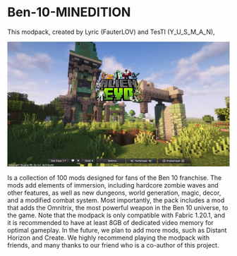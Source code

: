 # Ben-10-MINEDITION

This modpack, created by Lyric (FauterLOV) and TesTI (Y_U_S_M_A_N), 

![alt text](https://github.com/Yusman00/Ben-10-MINEDITION/blob/main/IMG_20251017_185618_578.jpg)

Is a collection of 100 mods designed for fans of the Ben 10 franchise. The mods add elements of immersion, including hardcore zombie waves and other features, as well as new dungeons, world generation, magic, decor, and a modified combat system. Most importantly, the pack includes a mod that adds the Omnitrix, the most powerful weapon in the Ben 10 universe, to the game. Note that the modpack is only compatible with Fabric 1.20.1, and it is recommended to have at least 8GB of dedicated video memory for optimal gameplay. In the future, we plan to add more mods, such as Distant Horizon and Create. We highly recommend playing the modpack with friends, and many thanks to our friend who is a co-author of this project.
